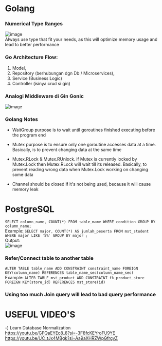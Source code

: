 # Golang
### Numerical Type Ranges
![image](https://github.com/Damarwendha/Golang/assets/143293717/5a04f7c7-4f6a-458d-86e9-126c6fd33fed)
<br/>
Always use type that fit your needs, as this will optimize memory usage and lead to better performance

### Go Architecture Flow: 
1. Model, 
2. Repository (berhubungan dgn Db / Microservices),
3. Service (Business Logic)
4. Controller (isinya crud si gin)


### Analogi Middleware di Gin Gonic
![image](https://github.com/Damarwendha/Golang_Database/assets/143293717/aff74ead-505f-4cb9-8ad4-582f2a3430b0)


### Golang Notes
- WaitGroup purpose is to wait until goroutines finished executing before the program end

- Mutex purpose is to ensure only one goroutine accesses data at a time. Basically, is to prevent changing data at the same time

- Mutex.RLock & Mutex.RUnlock. if Mutex is currently locked by Mutex.Lock then Mutex.RLock will wait till its released. Basically, to prevent reading wrong data when Mutex.Lock working on changing some data 

- Channel should be closed if it's not being used, because it will cause memory leak

# PostgreSQL
```SELECT column_name, COUNT(*) FROM table_name WHERE condition GROUP BY column_name;```
<br />
Example: ```SELECT major, COUNT(*) AS jumlah_peserta FROM mst_student WHERE major LIKE 'S%' GROUP BY major ;```
<br />
Output:
<br />
![image](https://github.com/Damarwendha/Golang/assets/143293717/ec61a1f9-80f4-4854-bc31-1f9892d7d981)

### Refer/Connect table to another table
```ALTER TABLE table_name ADD CONSTRAINT constraint_name FOREIGN KEY(column_name) REFERENCES table_name_sec(column_name_sec)```
<br />
Example: ```ALTER TABLE mst_product ADD CONSTRAINT fk_product_store FOREIGN KEY(store_id) REFERENCES mst_store(id)```

### Using too much Join query will lead to bad query performance

# USEFUL VIDEO'S
-) Learn Database Normalization
<br />
https://youtu.be/GFQaEYEc8_8?si=-3F8fcKEYroFU9YE
<br />
https://youtu.be/UC_tJx4MBgk?si=Aa9aXHRZWpGfrgvZ
